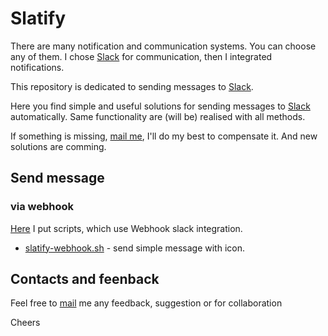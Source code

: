 # Slatify
There are many notification and communication systems. You can choose any of them. I chose [Slack][2] for communication, then I integrated notifications.

This repository is dedicated to sending messages to [Slack][2].

Here you find simple and useful solutions for sending messages to [Slack][2] automatically. Same functionality are (will be) realised with all methods.

If something is missing, [mail me][1], I'll do my best to compensate it. And new solutions are comming.

Send message 
---

### via webhook

[Here][3] I put scripts, which use Webhook slack integration.

- [slatify-webhook.sh][4] - send simple message with icon.


Contacts and feenback
---

Feel free to [mail][1] me any feedback, suggestion or for collaboration

Cheers



[1]:mailto:slatify@itech.md?subject=Slatify
[2]:https://slack.com
[3]:https://github.com/itechops/slatify/tree/master/webhook
[4]:https://github.com/itechops/slatify/blob/master/webhook/slatify-webhook.sh
